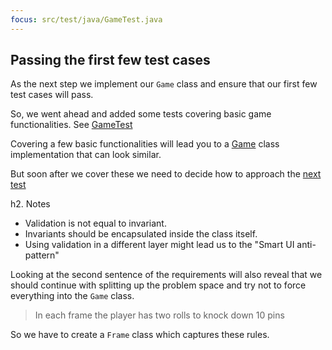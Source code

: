 ```yaml
---
focus: src/test/java/GameTest.java
---
```

## Passing the first few test cases
As the next step we implement our `Game` class and ensure that our first few test cases will pass.

So, we went ahead and added some tests covering basic game functionalities.
See [GameTest](src/test/java/GameTest.java:11:34)

Covering a few basic functionalities will lead you to a [Game](src/main/java/bowling/Game.java) class implementation
that can look similar.

But soon after we cover these we need to decide how to approach the [next test](src/test/java/GameTest.java:37)

h2. Notes

* Validation is not equal to invariant. 
* Invariants should be encapsulated inside the class itself.
* Using validation in a different layer might lead us to the "Smart UI anti-pattern" 

Looking at the second sentence of the requirements will also reveal that we should continue with
splitting up the problem space and try not to force everything into the `Game` class.

> In each frame the player has two rolls to knock down 10 pins 

So we have to create a `Frame` class which captures these rules.
